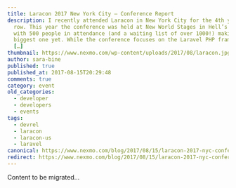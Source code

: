 ```yaml
---
title: Laracon 2017 New York City – Conference Report
description: I recently attended Laracon in New York City for the 4th year in a
  row. This year the conference was held at New World Stages in Hell’s Kitchen,
  with 500 people in attendance (and a waiting list of over 1000!) making it the
  biggest one yet. While the conference focuses on the Laravel PHP framework,
  […]
thumbnail: https://www.nexmo.com/wp-content/uploads/2017/08/laracon.jpg
author: sara-bine
published: true
published_at: 2017-08-15T20:29:48
comments: true
category: event
old_categories:
  - developer
  - developers
  - events
tags:
  - devrel
  - laracon
  - laracon-us
  - laravel
canonical: https://www.nexmo.com/blog/2017/08/15/laracon-2017-nyc-conference-report-dr
redirect: https://www.nexmo.com/blog/2017/08/15/laracon-2017-nyc-conference-report-dr
---
```

Content to be migrated...